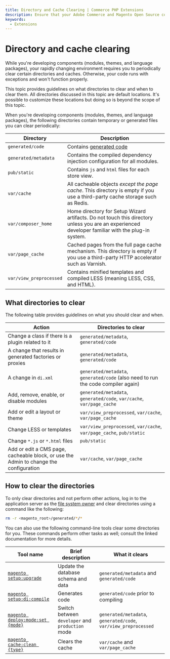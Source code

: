 ```yaml
---
title: Directory and Cache Clearing | Commerce PHP Extensions
description: Ensure that your Adobe Commerce and Magento Open Source code is functioning properly by routinely clearing specific directories and caches.
keywords:
  - Extensions
---
```


# Directory and cache clearing

While you're developing components (modules, themes, and language packages), your rapidly changing environment requires you to periodically clear certain directories and caches. Otherwise, your code runs with exceptions and won't function properly.

This topic provides guidelines on what directories to clear and when to clear them.
All directories discussed in this topic are default locations. It's possible to customize these locations but doing so is beyond the scope of this topic.

When you're developing components (modules, themes, and language packages), the following directories contain temporary or generated files you can clear periodically:

Directory | Description
--- | ---
`generated/code` | Contains [generated code][]
`generated/metadata`| Contains the compiled dependency injection configuration for all modules.
`pub/static`| Contains `js` and `html` files for each store view.
`var/cache` | All cacheable objects _except the page cache_. This directory is empty if you use a third-party cache storage such as Redis.
`var/composer_home` | Home directory for Setup Wizard artifacts. Do not touch this directory unless you are an experienced developer familiar with the plug-in system.
`var/page_cache` | Cached pages from the full page cache mechanism. This directory is empty if you use a third-party HTTP accelerator such as Varnish.
`var/view_preprocessed` | Contains minified templates and compiled LESS (meaning LESS, CSS, and HTML).

## What directories to clear

The following table provides guidelines on what you should clear and when.

Action | Directories to clear
--- | ---
Change a class if there is a plugin related to it | `generated/metadata`, `generated/code`
A change that results in generated factories or proxies | `generated/metadata`, `generated/code`
A change in `di.xml` | `generated/metadata`, `generated/code` (also need to run the code compiler again)
Add, remove, enable, or disable modules | `generated/metadata`, `generated/code`, `var/cache`, `var/page_cache`
Add or edit a layout or theme | `var/view_preprocessed`, `var/cache`, `var/page_cache`
Change LESS or templates | `var/view_preprocessed`, `var/cache`, `var/page_cache`, `pub/static`
Change `*.js` or `*.html` files | `pub/static`
Add or edit a CMS page, cacheable block, or use the Admin to change the configuration |`var/cache`, `var/page_cache`

## How to clear the directories

To only clear directories and not perform other actions, log in to the application server as the <a href="https://experienceleague.adobe.com/en/docs/commerce-operations/installation-guide/prerequisites/file-system/overview">file system owner</a> and clear directories using a command like the following:

```bash
rm -r <magento_root>/generated/*/*
```

You can also use the following command-line tools clear some directories for you. These commands perform other tasks as well; consult the linked documentation for more details.

| Tool name | Brief description | What it clears |
| --- | --- | --- |
| [`magento setup:upgrade`][]| Update the database schema and data | `generated/metadata` and `generated/code` |
| [`magento setup:di:compile`][]|Generates code | `generated/code` prior to compiling |
| [`magento deploy:mode:set {mode}`][]|Switch between `developer` and `production` mode | `generated/metadata`, `generated/code`, `var/view_preprocessed`|
| [`magento cache:clean {type}`][]|Clears the cache | `var/cache` and `var/page_cache`|

[`magento setup:upgrade`]: https://experienceleague.adobe.com/en/docs/commerce-operations/installation-guide/tutorials/database-upgrade
[`magento setup:di:compile`]: https://experienceleague.adobe.com/en/docs/commerce-operations/configuration-guide/cli/code-compiler
[`magento deploy:mode:set {mode}`]: https://experienceleague.adobe.com/en/docs/commerce-operations/configuration-guide/cli/set-mode
[`magento cache:clean {type}`]: https://experienceleague.adobe.com/en/docs/commerce-operations/configuration-guide/cli/manage-cache
[generated code]: code-generation.md
